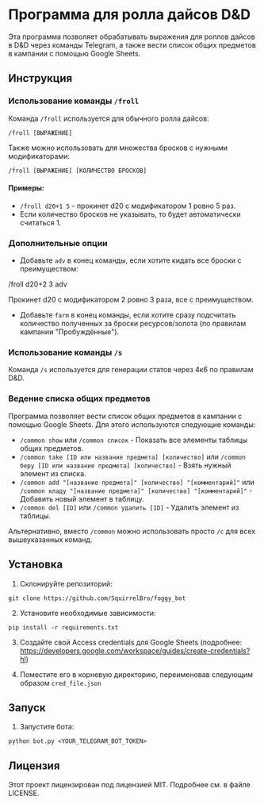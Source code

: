 # Программа для ролла дайсов D&D

Эта программа позволяет обрабатывать выражения для роллов дайсов в D&D через команды Telegram, а также вести список общих предметов в кампании с помощью Google Sheets.

## Инструкция

### Использование команды `/froll`

Команда `/froll` используется для обычного ролла дайсов:


`/froll [ВЫРАЖЕНИЕ]`


Также можно использовать для множества бросков с нужными модификаторами:


`/froll [ВЫРАЖЕНИЕ] [КОЛИЧЕСТВО БРОСКОВ]`


#### Примеры:
- `/froll d20+1 5` - прокинет d20 с модификатором 1 ровно 5 раз.
- Если количество бросков не указывать, то будет автоматически считаться 1.

### Дополнительные опции

- Добавьте `adv` в конец команды, если хотите кидать все броски с преимуществом:

/froll d20+2 3 adv

Прокинет d20 с модификатором 2 ровно 3 раза, все с преимуществом.

- Добавьте `farm` в конец команды, если хотите сразу подсчитать количество полученных за броски ресурсов/золота (по правилам кампании "Пробуждённые").

### Использование команды `/s`

Команда `/s` используется для генерации статов через 4к6 по правилам D&D.

### Ведение списка общих предметов

Программа позволяет вести список общих предметов в кампании с помощью Google Sheets. Для этого используются следующие команды:

- `/common show` или `/common список` - Показать все элементы таблицы общих предметов.
- `/common take [ID или название предмета] [количество]` или `/common беру [ID или название предмета] [количество]` - Взять нужный элемент из списка.
- `/common add "[название предмета]" [количество] "[комментарий]"` или `/common кладу "[название предмета]" [количество] "[комментарий]"` - Добавить новый элемент в таблицу.
- `/common del [ID]` или `/common удалить [ID]` - Удалить элемент из таблицы.

Альтернативно, вместо `/common` можно использовать просто `/c` для всех вышеуказанных команд.

## Установка

1. Склонируйте репозиторий:

`git clone https://github.com/SquirrelBro/foggy_bot`

2. Установите необходимые зависимости:

`pip install -r requirements.txt`

3. Создайте свой Access credentials для Google Sheets (подробнее: https://developers.google.com/workspace/guides/create-credentials?hl)

5. Поместите его в корневую директорию, переименовав следующим образом
   `cred_file.json`

## Запуск

1. Запустите бота:

`python bot.py <YOUR_TELEGRAM_BOT_TOKEN>`

## Лицензия

Этот проект лицензирован под лицензией MIT. Подробнее см. в файле LICENSE.
